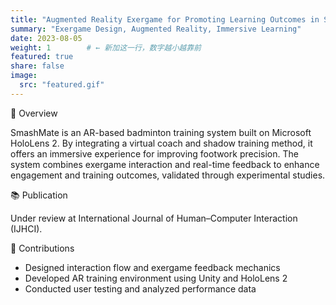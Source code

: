 ```yaml
---
title: "Augmented Reality Exergame for Promoting Learning Outcomes in Sports"
summary: "Exergame Design, Augmented Reality, Immersive Learning"
date: 2023-08-05
weight: 1        # ← 新加这一行，数字越小越靠前
featured: true
share: false
image:
  src: "featured.gif"
---
```



<div class="section-card">
  <div class="section-title">🧩 Overview</div>
  <p>
    SmashMate is an AR-based badminton training system built on Microsoft HoloLens 2.
    By integrating a virtual coach and shadow training method, it offers an immersive experience
    for improving footwork precision. The system combines exergame interaction and real-time
    feedback to enhance engagement and training outcomes, validated through experimental studies.
  </p>
</div>

<div class="section-card">
  <div class="section-title">📚 Publication</div>
  <p class="pub-item subtle">
    Under review at <span class="pub-venue">International Journal of Human–Computer Interaction (IJHCI)</span>.
  </p>
</div>

<div class="section-card">
  <div class="section-title">🎯 Contributions</div>
  <ul class="tight-list">
    <li>Designed interaction flow and exergame feedback mechanics</li>
    <li>Developed AR training environment using Unity and HoloLens 2</li>
    <li>Conducted user testing and analyzed performance data</li>
  </ul>
</div>
